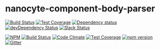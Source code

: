 # nanocyte-component-body-parser

[![Build Status](https://travis-ci.org/octoblu/nanocyte-component-body-parser.svg?branch=master)](https://travis-ci.org/octoblu/nanocyte-component-body-parser)
[![Test Coverage](https://codecov.io/gh/octoblu/nanocyte-component-body-parser/branch/master/graph/badge.svg)](https://codecov.io/gh/octoblu/nanocyte-component-body-parser)
[![Dependency status](http://img.shields.io/david/octoblu/nanocyte-component-body-parser.svg?style=flat)](https://david-dm.org/octoblu/nanocyte-component-body-parser)
[![devDependency Status](http://img.shields.io/david/dev/octoblu/nanocyte-component-body-parser.svg?style=flat)](https://david-dm.org/octoblu/nanocyte-component-body-parser#info=devDependencies)
[![Slack Status](http://community-slack.octoblu.com/badge.svg)](http://community-slack.octoblu.com)

[![NPM](https://nodei.co/npm/nanocyte-component-body-parser.svg?style=flat)](https://npmjs.org/package/nanocyte-component-body-parser)
[![Build Status](https://travis-ci.org/octoblu/nanocyte-component-body-parser.svg?branch=master)](https://travis-ci.org/octoblu/nanocyte-component-body-parser)
[![Code Climate](https://codeclimate.com/github/octoblu/nanocyte-component-body-parser/badges/gpa.svg)](https://codeclimate.com/github/octoblu/nanocyte-component-body-parser)
[![Test Coverage](https://codeclimate.com/github/octoblu/nanocyte-component-body-parser/badges/coverage.svg)](https://codeclimate.com/github/octoblu/nanocyte-component-body-parser)
[![npm version](https://badge.fury.io/js/nanocyte-component-body-parser.svg)](http://badge.fury.io/js/nanocyte-component-body-parser)
[![Gitter](https://badges.gitter.im/octoblu/help.svg)](https://gitter.im/octoblu/help)
